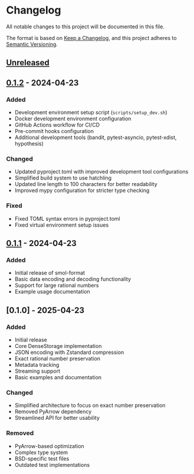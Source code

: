 # Changelog

All notable changes to this project will be documented in this file.

The format is based on [Keep a Changelog](https://keepachangelog.com/en/1.0.0/),
and this project adheres to [Semantic Versioning](https://semver.org/spec/v2.0.0.html).

## [Unreleased]

## [0.1.2] - 2024-04-23

### Added
- Development environment setup script (`scripts/setup_dev.sh`)
- Docker development environment configuration
- GitHub Actions workflow for CI/CD
- Pre-commit hooks configuration
- Additional development tools (bandit, pytest-asyncio, pytest-xdist, hypothesis)

### Changed
- Updated pyproject.toml with improved development tool configurations
- Simplified build system to use hatchling
- Updated line length to 100 characters for better readability
- Improved mypy configuration for stricter type checking

### Fixed
- Fixed TOML syntax errors in pyproject.toml
- Fixed virtual environment setup issues

## [0.1.1] - 2024-04-23

### Added
- Initial release of smol-format
- Basic data encoding and decoding functionality
- Support for large rational numbers
- Example usage documentation

[Unreleased]: https://github.com/smol-data/smol-format/compare/v0.1.2...HEAD
[0.1.2]: https://github.com/smol-data/smol-format/releases/tag/v0.1.2
[0.1.1]: https://github.com/smol-data/smol-format/releases/tag/v0.1.1

## [0.1.0] - 2025-04-23

### Added
- Initial release
- Core DenseStorage implementation
- JSON encoding with Zstandard compression
- Exact rational number preservation
- Metadata tracking
- Streaming support
- Basic examples and documentation

### Changed
- Simplified architecture to focus on exact number preservation
- Removed PyArrow dependency
- Streamlined API for better usability

### Removed
- PyArrow-based optimization
- Complex type system
- BSD-specific test files
- Outdated test implementations